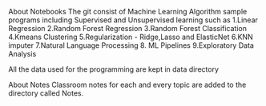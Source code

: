 About Notebooks
The git consist of Machine Learning Algorithm sample programs including Supervised and Unsupervised learning such as 
  1.Linear Regression
  2.Random Forest Regression
  3.Random Forest Classification
  4.Kmeans Clustering
  5.Regularization - Ridge,Lasso and ElasticNet
  6.KNN imputer
  7.Natural Language Processing
  8. ML Pipelines
  9.Exploratory Data Analysis
  
All the data used for the programming are kept in data directory

About Notes
Classroom notes for each and every topic are added to the directory called Notes.
